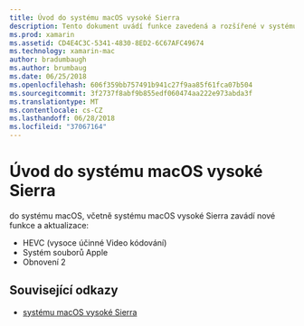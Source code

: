 ```yaml
---
title: Úvod do systému macOS vysoké Sierra
description: Tento dokument uvádí funkce zavedená a rozšířené v systému macOS vysoké Sierra a odkazy na podrobný popis aktualizace společnosti Apple.
ms.prod: xamarin
ms.assetid: CD4E4C3C-5341-4830-8ED2-6C67AFC49674
ms.technology: xamarin-mac
author: bradumbaugh
ms.author: brumbaug
ms.date: 06/25/2018
ms.openlocfilehash: 606f359bb757491b941c27f9aa85f61fca07b504
ms.sourcegitcommit: 3f2737f8abf9b855edf060474aa222e973abda3f
ms.translationtype: MT
ms.contentlocale: cs-CZ
ms.lasthandoff: 06/28/2018
ms.locfileid: "37067164"
---
```

# <a name="introduction-to-macos-high-sierra"></a>Úvod do systému macOS vysoké Sierra

do systému macOS, včetně systému macOS vysoké Sierra zavádí nové funkce a aktualizace:

- HEVC (vysoce účinné Video kódování)
- Systém souborů Apple
- Obnovení 2

## <a name="related-links"></a>Související odkazy

- [systému macOS vysoké Sierra](https://www.apple.com/macos/high-sierra/)
